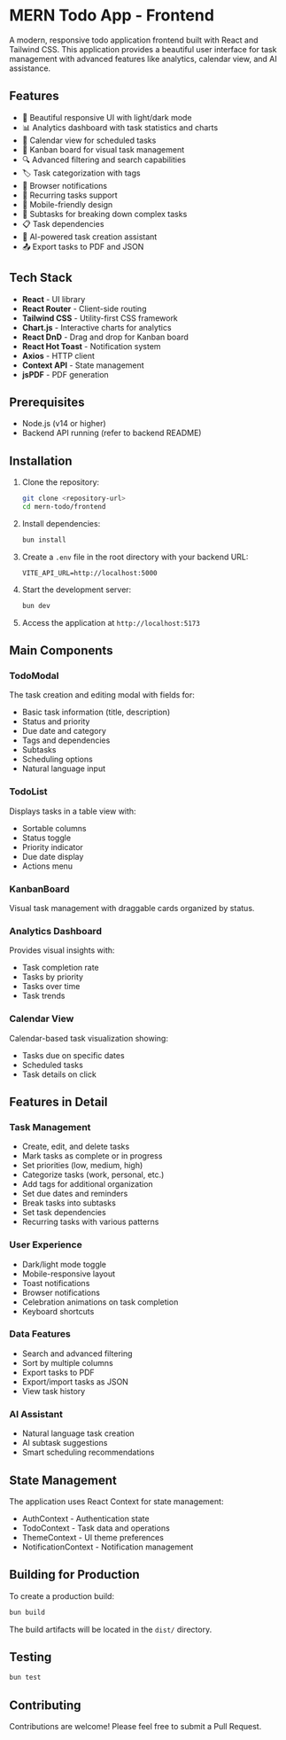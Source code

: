 # MERN Todo App - Frontend

A modern, responsive todo application frontend built with React and Tailwind CSS. This application provides a beautiful user interface for task management with advanced features like analytics, calendar view, and AI assistance.

## Features

- 🎨 Beautiful responsive UI with light/dark mode
- 📊 Analytics dashboard with task statistics and charts
- 📅 Calendar view for scheduled tasks
- 📝 Kanban board for visual task management
- 🔍 Advanced filtering and search capabilities
- 🏷️ Task categorization with tags
- 🔔 Browser notifications
- 🔄 Recurring tasks support
- 📱 Mobile-friendly design
- 🎯 Subtasks for breaking down complex tasks
- 📋 Task dependencies
- 🧠 AI-powered task creation assistant
- 📤 Export tasks to PDF and JSON

## Tech Stack

- **React** - UI library
- **React Router** - Client-side routing
- **Tailwind CSS** - Utility-first CSS framework
- **Chart.js** - Interactive charts for analytics
- **React DnD** - Drag and drop for Kanban board
- **React Hot Toast** - Notification system
- **Axios** - HTTP client
- **Context API** - State management
- **jsPDF** - PDF generation

## Prerequisites

- Node.js (v14 or higher)
- Backend API running (refer to backend README)

## Installation

1. Clone the repository:
   ```bash
   git clone <repository-url>
   cd mern-todo/frontend
   ```

2. Install dependencies:
   ```bash
   bun install
   ```

3. Create a `.env` file in the root directory with your backend URL:
   ```
   VITE_API_URL=http://localhost:5000
   ```

4. Start the development server:
   ```bash
   bun dev
   ```

5. Access the application at `http://localhost:5173`

## Main Components

### TodoModal

The task creation and editing modal with fields for:
- Basic task information (title, description)
- Status and priority
- Due date and category
- Tags and dependencies
- Subtasks
- Scheduling options
- Natural language input

### TodoList

Displays tasks in a table view with:
- Sortable columns
- Status toggle
- Priority indicator
- Due date display
- Actions menu

### KanbanBoard

Visual task management with draggable cards organized by status.

### Analytics Dashboard

Provides visual insights with:
- Task completion rate
- Tasks by priority
- Tasks over time
- Task trends

### Calendar View

Calendar-based task visualization showing:
- Tasks due on specific dates
- Scheduled tasks
- Task details on click

## Features in Detail

### Task Management

- Create, edit, and delete tasks
- Mark tasks as complete or in progress
- Set priorities (low, medium, high)
- Categorize tasks (work, personal, etc.)
- Add tags for additional organization
- Set due dates and reminders
- Break tasks into subtasks
- Set task dependencies
- Recurring tasks with various patterns

### User Experience

- Dark/light mode toggle
- Mobile-responsive layout
- Toast notifications
- Browser notifications
- Celebration animations on task completion
- Keyboard shortcuts

### Data Features

- Search and advanced filtering
- Sort by multiple columns
- Export tasks to PDF
- Export/import tasks as JSON
- View task history

### AI Assistant

- Natural language task creation
- AI subtask suggestions
- Smart scheduling recommendations

## State Management

The application uses React Context for state management:
- AuthContext - Authentication state
- TodoContext - Task data and operations
- ThemeContext - UI theme preferences
- NotificationContext - Notification management

## Building for Production

To create a production build:

```bash
bun build
```

The build artifacts will be located in the `dist/` directory.

## Testing

```bash
bun test
```

## Contributing

Contributions are welcome! Please feel free to submit a Pull Request.